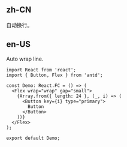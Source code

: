 ## zh-CN

自动换行。

## en-US

Auto wrap line.
```tsx
import React from 'react';
import { Button, Flex } from 'antd';

const Demo: React.FC = () => (
  <Flex wrap="wrap" gap="small">
    {Array.from({ length: 24 }, (_, i) => (
      <Button key={i} type="primary">
        Button
      </Button>
    ))}
  </Flex>
);

export default Demo;
```
